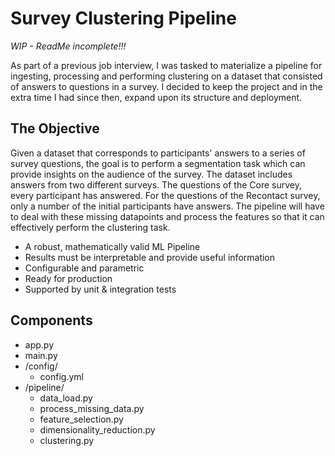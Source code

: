 # Survey Clustering Pipeline 
*WIP - ReadMe incomplete!!!*

As part of a previous job interview, I was tasked to materialize a pipeline for ingesting, processing and performing clustering on a dataset that consisted of answers to questions in a survey. 
I decided to keep the project and in the extra time I had since then, expand upon its structure and deployment.

## The Objective

Given a dataset that corresponds to participants' answers to a series of survey questions, the goal is to perform a segmentation task which can provide insights on the audience of the survey.
The dataset includes answers from two different surveys. The questions of the Core survey, every participant has answered. For the questions of the Recontact survey, only a number of the initial participants have answers.
The pipeline will have to deal with these missing datapoints and process the features so that it can effectively perform the clustering task. 

* A robust, mathematically valid ML Pipeline
* Results must be interpretable and provide useful information
* Configurable and parametric
* Ready for production
* Supported by unit & integration tests

## Components

* app.py
* main.py
* /config/
  * config.yml
* /pipeline/
  * data_load.py
  * process_missing_data.py
  * feature_selection.py
  * dimensionality_reduction.py
  * clustering.py
